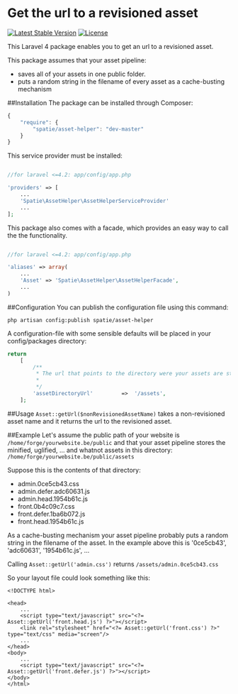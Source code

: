 Get the url to a revisioned asset
=======
[![Latest Stable Version](https://poser.pugx.org/spatie/asset-helper/version.png)](https://packagist.org/packages/spatie/asset-helper)
[![License](https://poser.pugx.org/spatie/asset-helper/license.png)](https://packagist.org/packages/spatie/asset-helper)

This Laravel 4 package enables you to get an url to a revisioned asset.

This package assumes that your asset pipeline:
- saves all of your assets in one public folder. 
- puts a random string in the filename of every asset as a cache-busting mechanism


##Installation
The package can be installed through Composer:

```js
{
    "require": {
		"spatie/asset-helper": "dev-master"
	}
}
```

This service provider must be installed:

```php

//for laravel <=4.2: app/config/app.php

'providers' => [
    ...
    'Spatie\AssetHelper\AssetHelperServiceProvider'
    ...
];
```

This package also comes with a facade, which provides an easy way to call the the functionality.


```php

//for laravel <=4.2: app/config/app.php

'aliases' => array(
	...
	'Asset' => 'Spatie\AssetHelper\AssetHelperFacade',
	...
)
```


##Configuration
You can publish the configuration file using this command:
```console
php artisan config:publish spatie/asset-helper
```

A configuration-file with some sensible defaults will be placed in your config/packages directory:

```php
return
    [
        /**
         * The url that points to the directory were your assets are stored
         *
         */
        'assetDirectoryUrl'         =>  '/assets',
    ];
```


##Usage
```Asset::getUrl($nonRevisionedAssetName)``` takes a non-revisioned asset name and it returns the url to the revisioned asset.


##Example
Let's assume the public path of your website is `/home/forge/yourwebsite.be/public` and that your asset pipeline stores the minified, uglified, ... and whatnot assets in this directory: `/home/forge/yourwebsite.be/public/assets`

Suppose this is the contents of that directory:
- admin.0ce5cb43.css
- admin.defer.adc60631.js
- admin.head.1954b61c.js
- front.0b4c09c7.css
- front.defer.1ba6b072.js
- front.head.1954b61c.js

As a cache-busting mechanism your asset pipeline probably puts a random string in the filename of the asset. In the example above this is '0ce5cb43', 'adc60631', '1954b61c.js', ...

Calling `Asset::getUrl('admin.css')` returns `/assets/admin.0ce5cb43.css`

So your layout file could look something like this:

```html+php
<!DOCTYPE html>

<head>
    ... 
    <script type="text/javascript" src="<?= Asset::getUrl('front.head.js') ?>"></script>
    <link rel="stylesheet" href="<?= Asset::getUrl('front.css') ?>" type="text/css" media="screen"/>
    ...
</head>
<body>
    ...
    <script type="text/javascript" src="<?= Asset::getUrl('front.defer.js') ?>"></script>
</body>
</html>
```























 









